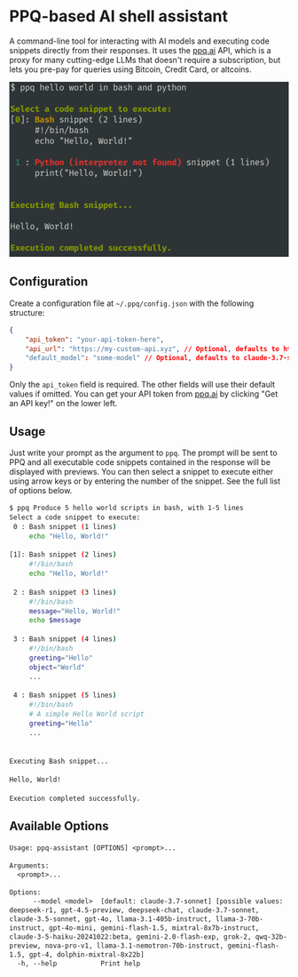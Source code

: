 # PPQ-based AI shell assistant

A command-line tool for interacting with AI models and executing code snippets directly from their responses. It uses the [ppq.ai](https://ppq.ai) API, which is a proxy for many cutting-edge LLMs that doesn't require a subscription, but lets you pre-pay for queries using Bitcoin, Credit Card, or altcoins.

![ppq-assistant screenshot](./screenshot.png)

## Configuration

Create a configuration file at `~/.ppq/config.json` with the following structure:

```json
{
    "api_token": "your-api-token-here",
    "api_url": "https://my-custom-api.xyz", // Optional, defaults to https://api.ppq.ai/chat/completions
    "default_model": "some-model" // Optional, defaults to claude-3.7-sonnet, see ppq.ai docs for available models
}
```

Only the `api_token` field is required. The other fields will use their default values if omitted. You can get your API token from [ppq.ai](https://ppq.ai) by clicking "Get an API key!" on the lower left.

## Usage

Just write your prompt as the argument to `ppq`. The prompt will be sent to PPQ and all executable code snippets contained in the response will be displayed with previews. You can then select a snippet to execute either using arrow keys or by entering the number of the snippet. See the full list of options below.

```bash
$ ppq Produce 5 hello world scripts in bash, with 1-5 lines
Select a code snippet to execute:
 0 : Bash snippet (1 lines)
     echo "Hello, World!"

[1]: Bash snippet (2 lines)
     #!/bin/bash
     echo "Hello, World!"

 2 : Bash snippet (3 lines)
     #!/bin/bash
     message="Hello, World!"
     echo $message

 3 : Bash snippet (4 lines)
     #!/bin/bash
     greeting="Hello"
     object="World"
     ...

 4 : Bash snippet (5 lines)
     #!/bin/bash
     # A simple Hello World script
     greeting="Hello"
     ...


Executing Bash snippet...

Hello, World!

Execution completed successfully.
```

## Available Options

```
Usage: ppq-assistant [OPTIONS] <prompt>...

Arguments:
  <prompt>...  

Options:
      --model <model>  [default: claude-3.7-sonnet] [possible values: deepseek-r1, gpt-4.5-preview, deepseek-chat, claude-3.7-sonnet, claude-3.5-sonnet, gpt-4o, llama-3.1-405b-instruct, llama-3-70b-instruct, gpt-4o-mini, gemini-flash-1.5, mixtral-8x7b-instruct, claude-3-5-haiku-20241022:beta, gemini-2.0-flash-exp, grok-2, qwq-32b-preview, nova-pro-v1, llama-3.1-nemotron-70b-instruct, gemini-flash-1.5, gpt-4, dolphin-mixtral-8x22b]
  -h, --help           Print help
```
